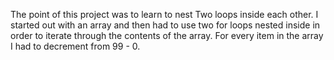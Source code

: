 The point of this project was to learn to nest Two loops inside
each other. I started out with an array and then had to use two for loops nested inside in order to iterate through the 
contents of the array. For every item in the array I had to 
decrement from 99 - 0. 
